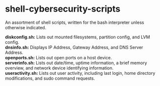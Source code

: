 # shell-cybersecurity-scripts

An assortment of shell scripts, written for the bash interpreter unless otherwise indicated.

**diskconfig.sh:** Lists out mounted filesystems, partition config, and LVM config.  
**dnsinfo.sh:** Displays IP Address, Gateway Address, and DNS Server Address.  
**openports.sh:** Lists out open ports on a host device.  
**serverinfo.sh:** Lists out date/time, uptime information, a brief memory overview, and network device identifying information.  
**useractivity.sh:** Lists out user activity, including last login, home directory modifications, and sudo command requests.
